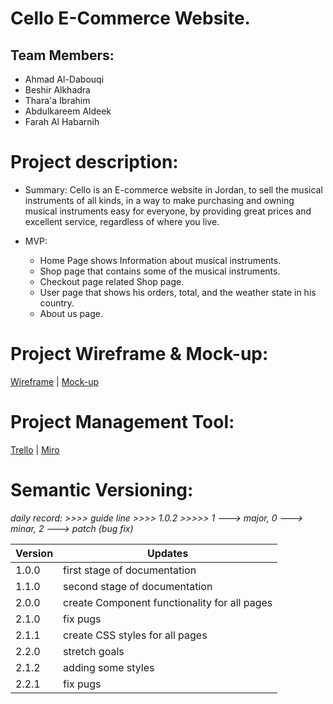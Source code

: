 # Cello E-Commerce Website.

## Team Members:

- Ahmad Al-Dabouqi
- Beshir Alkhadra
- Thara'a Ibrahim
- Abdulkareem Aldeek
- Farah Al Habarnih

# Project description:

- Summary: Cello is an E-commerce website in Jordan, to sell the musical instruments of all kinds, in a way to make purchasing and owning musical instruments easy for everyone, by providing great prices and excellent service, regardless of where you live.

- MVP:
  - Home Page shows Information about musical instruments.
  - Shop page that contains some of the musical instruments.
  - Checkout page related Shop page.
  - User page that shows his orders, total, and the weather state in his country.
  - About us page.

# Project Wireframe & Mock-up:

[Wireframe](https://github.com/nashmi-team/React-E-commerce/blob/main/docs/Wireframe-Links.jpg) |
[Mock-up](https://github.com/nashmi-team/React-E-commerce/blob/main/docs/Wireframe__Mockup.pdf)

# Project Management Tool:

[Trello](https://trello.com/b/KAkshWqN/ecommerce) |
[Miro](https://miro.com/app/board/o9J_kpJtSwA=/)

# Semantic Versioning:

_daily record: >>>> guide line >>>> 1.0.2 >>>>> 1 ---> major, 0 ---> minar, 2 ---> patch (bug fix)_

| Version | Updates                                      |
| ------- | -------------------------------------------- |
| 1.0.0   | first stage of documentation                 |
| 1.1.0   | second stage of documentation                |
| 2.0.0   | create Component functionality for all pages |
| 2.1.0   | fix pugs                                     |
| 2.1.1   | create CSS styles for all pages              |
| 2.2.0   | stretch goals                                |
| 2.1.2   | adding some styles                           |
| 2.2.1   | fix pugs                                     |
